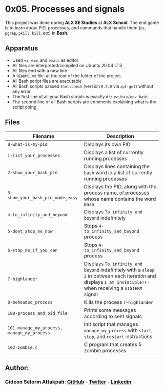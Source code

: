 # 0x05. Processes and signals

This project was done during **ALX SE Studies** at **ALX School**. The end game is to learn about PID, processes, and commands that handle them (`ps`, `pgrep`, `pkill`, `kill`, etc) in **Bash**.

## Apparatus
* Used `vi`, `vim`, and `emacs` as editor
* All files are interpreted/compiled on Ubuntu 20.04 LTS
* All files end with a new line
* A `README.md` file, at the root of the folder of the project
* All Bash script files are executable
* All Bash scripts passed `Shellcheck` (version `0.7.0` via `apt-get`) without any error
* The first line of all your Bash scripts is exactly `#!/usr/bin/env bash`
* The second line of all Bash scripts are comments explaining what is the script doing

## Files

| Filename | Description |
| -------- | ----------- |
| `0-what-is-my-pid` | Displays its own PID |
| `1-list_your_processes` | Displays a list of currently running processes |
| `2-show_your_bash_pid` | Displays lines containing the `bash` word in a list of currently running processes |
| `3-show_your_bash_pid_made_easy` | Displays the PID, along with the process name, of processes whose name contains the word `Bash` |
| `4-to_infinity_and_beyond` | Displays `To infinity and beyond` indefinitely |
| `5-dont_stop_me_now` | Stops `4-to_infinity_and_beyond` process |
| `6-stop_me_if_you_can` | Stops `4-to_infinity_and_beyond` process |
| `7-highlander` | Displays `To infinity and beyond` indefinitely with a `sleep 2` in between each iteration and displays `I am invincible!!!` when receiving a `SIGTERM` signal |
| `8-beheaded_process` | Kills the process `7-highlander` |
| `100-process_and_pid_file` | Prints some messages according to sent signals |
| `101-manage_my_process, manage_my_process` | Init script that manages `manage_my_process` with `start`, `stop`, and `restart` instructions |
| `102-zombie.c` | C program that creates 5 zombie processes |

## Author:
### Gideon Selorm Attakpah: [GitHub](https://github.com/iamgideonchrist) - [Twitter](https://twitter.com/iamgideonchrist) - [Linkedin](https://www.linkedin.com/in/iamgideonchrist/)
